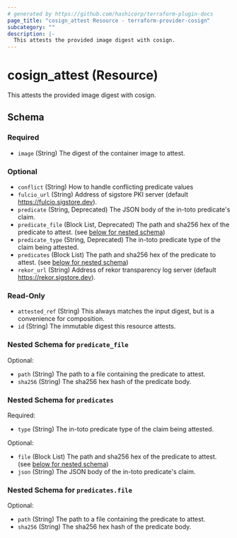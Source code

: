 ```yaml
---
# generated by https://github.com/hashicorp/terraform-plugin-docs
page_title: "cosign_attest Resource - terraform-provider-cosign"
subcategory: ""
description: |-
  This attests the provided image digest with cosign.
---
```


# cosign_attest (Resource)

This attests the provided image digest with cosign.



<!-- schema generated by tfplugindocs -->
## Schema

### Required

- `image` (String) The digest of the container image to attest.

### Optional

- `conflict` (String) How to handle conflicting predicate values
- `fulcio_url` (String) Address of sigstore PKI server (default https://fulcio.sigstore.dev).
- `predicate` (String, Deprecated) The JSON body of the in-toto predicate's claim.
- `predicate_file` (Block List, Deprecated) The path and sha256 hex of the predicate to attest. (see [below for nested schema](#nestedblock--predicate_file))
- `predicate_type` (String, Deprecated) The in-toto predicate type of the claim being attested.
- `predicates` (Block List) The path and sha256 hex of the predicate to attest. (see [below for nested schema](#nestedblock--predicates))
- `rekor_url` (String) Address of rekor transparency log server (default https://rekor.sigstore.dev).

### Read-Only

- `attested_ref` (String) This always matches the input digest, but is a convenience for composition.
- `id` (String) The immutable digest this resource attests.

<a id="nestedblock--predicate_file"></a>
### Nested Schema for `predicate_file`

Optional:

- `path` (String) The path to a file containing the predicate to attest.
- `sha256` (String) The sha256 hex hash of the predicate body.


<a id="nestedblock--predicates"></a>
### Nested Schema for `predicates`

Required:

- `type` (String) The in-toto predicate type of the claim being attested.

Optional:

- `file` (Block List) The path and sha256 hex of the predicate to attest. (see [below for nested schema](#nestedblock--predicates--file))
- `json` (String) The JSON body of the in-toto predicate's claim.

<a id="nestedblock--predicates--file"></a>
### Nested Schema for `predicates.file`

Optional:

- `path` (String) The path to a file containing the predicate to attest.
- `sha256` (String) The sha256 hex hash of the predicate body.

